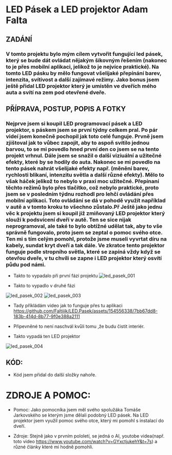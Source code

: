 # LED Pásek a LED projektor Adam Falta 


## ZADÁNÍ


### V tomto projektu bylo mým cílem vytvořit fungující led pásek, který se bude dát ovládat nějakým šíkovným řešením (nakonec to je přes mobilní aplikaci, jelikož to je nejvíce praktické). Na tomto LED pásku by mělo fungovat všelijaké přepínání barev, intenzita, svítivost a další zajímavé režimy. Jako bonus jsem ještě přidal LED projektor který je umístěn ve dveřích mého auta a svítí na zem pod otevřené dveře.




## PŘÍPRAVA, POSTUP, POPIS A FOTKY
### Nejprve jsem si koupil LED programovací pásek a LED projektor, s páskem jsem se první týdny celkem pral. Po pár videí jsem konečně pochopil jak toto celé funguje. Prvně jsem zjištoval jak to vůbec zapojit, aby to aspoň svítilo jednou barvou, to se mi povedlo hned první den co jsem se na tento projekt vrhnul. Dále jsem se snažil o další viziuální a užitečné efekty, které by se hodily do auta. Nakonec se mi povedlo na tento pásek nahrát všelijaké efekty např. (měnění barev, rychlosti blikaní, intenzitu světla a další různé efekty). Mělo to však háček jelikož to nebylo v praxi moc užitečné. Přepínaní těchto režimů bylo přes tlačítko, což nebylo praktické, proto jsem se v posledním týdnu rozhodl pro lehčí ovládání přes mobilní aplikaci. Toto ovládání se dá v pohodě využít například v autě a v tomto kroku to všechno zůstalo.Př Ještě jako jednu věc k projektu jsem si koupil již zmiňovaný LED projektor který slouží k podsvícení dveří v autě. Ten se sice nijak neprogramoval, ale také to bylo obtížné udělat tak, aby to vše správně fungovalo, proto jsem se zeptal o pomoc svého otce. Ten mi s tím celým pomohl, protože jsme museli vyvrtat díru na kabely, sundat kryt dveří a tak dále. Ve zkratce tento projektor funguje podle stropního světla, které se zapíná vždy když se otevřou dveře, v tu chvíli se zapne i LED projektor který osvítí půdu pod námi.     


* Takto to vypadalo při první fázi projektu
![led_pasek_001](https://github.com/Faltiiik/Led-p-sek/assets/154556338/4efa0b4b-1630-4005-b7f5-adfd6bdde1ae)

* Takto to vypadlo v druhé fázi
  
![led_pasek_002](https://cdn.discordapp.com/attachments/989604099660079255/1241468803540582420/IMG_5511.png?ex=664a4f6c&is=6648fdec&hm=9322c20983b69d5b8a2d9b08d4913b52d09d6b3b6cfc28c69ee4b8a0342b6d1b&)
![led_pasek_003](https://cdn.discordapp.com/attachments/989604099660079255/1241468803938783282/IMG_5510.png?ex=664a4f6c&is=6648fdec&hm=c64bdb041dd17ab214ac7175549747af08e7dc5397fa14b6280637050c3242ec&)
* Tady příkládám video jak to funguje přes tu aplikaci
https://github.com/Faltiiik/LED.Pasek/assets/154556338/7bb67dd8-183b-414d-8b77-9f0e388a2111
* Připevněné to není naschvál kvůli tomu ,že budu čistit interiér.

* Takto vypadá ten LED projektor
  
![led_pasek_004](https://cdn.discordapp.com/attachments/989604099660079255/1241471490734686229/IMG_5515.jpg?ex=664a51ec&is=6649006c&hm=5b487f5ede7fbef95b8adbd5243b2c20179fb0ec2ddeb34cdc43064bbb8871d4&)






## KÓD:

* Kód jsem přidal do další složky nahoře.










# ZDROJE A POMOC:
* Pomoc: Jako pomocníka jsem měl svého spolužáka Tomáše Jarkovského se kterým jsme dělali podobný LED pásek. Na LED projektor jsem využil pomoc svého otce, který mi pomohl s instalací do dveří.

* Zdroje: Stejně jako v prvním pololetí, se jedná o AI, youtobe videa(např. toto video https://www.youtube.com/watch?v=GYxctjukehY&t=7s) a různé články které mi hodně pomohli.



